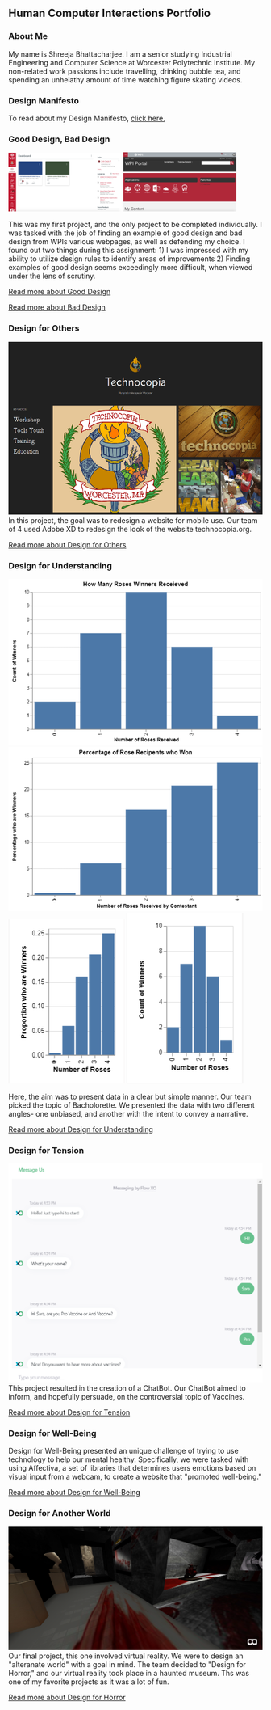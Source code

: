 ## Human Computer Interactions Portfolio

### About Me

My name is Shreeja Bhattacharjee. I am a senior studying Industrial Engineering and Computer Science at Worcester Polytechnic Institute. My non-related work passions include travelling, drinking bubble tea, and spending an unhelathy amount of time watching figure skating videos. 

### Design Manifesto

To read about my Design Manifesto, [click here.](https://medium.com/@bhattacharjee.shreeja_7950/design-manifesto-cd1d3741dc89)

### Good Design, Bad Design
<p float="center">
  <img src = "/gooddesign.png" width = "224" />
  <img src = "/baddesign.png" width = "224" />
</p>

This was my first project, and the only project to be completed individually. I was tasked with the job of finding an example of good design and bad design from WPIs various webpages, as well as defending my choice. I found out two things during this assignment: 1) I was impressed with my ability to utilize design rules to identify areas of improvements 2) Finding examples of good design seems exceedingly more difficult, when viewed under the lens of scrutiny.

[Read more about Good Design](https://medium.com/@bhattacharjee.shreeja_7950/good-design-ce34e416f48e)

[Read more about Bad Design](https://medium.com/@bhattacharjee.shreeja_7950/bad-design-f87e80ddecef)

### Design for Others
<img src = "/technocopia.png">
In this project, the goal was to redesign a website for mobile use. Our team of 4 used Adobe XD to redesign the look of the website technocopia.org.

[Read more about Design for Others](https://medium.com/@jiangpercy/group-19-design-reflection-28ed3236d0a6)

### Design for Understanding
<img src = "/rose1.png">
<img src = "/rose2.png">
<img src = "/rose3.png">
<img src = "/rose4.png">

Here, the aim was to present data in a clear but simple manner. Our team picked the topic of Bacholorette. We presented the data with two different angles- one unbiased, and another with the intent to convey a narrative.

[Read more about Design for Understanding](https://medium.com/@bhattacharjee.shreeja_7950/design-for-understanding-81de5fd6c5a8)

### Design for Tension
<img src = "/flowphoto.png">
This project resulted in the creation of a ChatBot. Our ChatBot aimed to inform, and hopefully persuade, on the controversial topic of Vaccines.

[Read more about Design for Tension](https://medium.com/@bhattacharjee.shreeja_7950/design-for-tension-b77fec66feca)

### Design for Well-Being
Design for Well-Being presented an unique challenge of trying to use technology to help our mental healthy. Specifically, we were tasked with using Affectiva, a set of libraries that determines users emotions based on visual input from a webcam, to create a website that "promoted well-being."

[Read more about Design for Well-Being](https://medium.com/@bhattacharjee.shreeja_7950/design-for-well-being-4064d31ba535)

### Design for Another World
<img src = "/horror.PNG">
Our final project, this one involved virtual reality. We were to design an "alteranate world" with a goal in mind. The team decided to "Design for Horror," and our virtual reality took place in a haunted museum. Ths was one of my favorite projects as it was a lot of fun.

[Read more about Design for Horror](https://medium.com/@kendog95/design-for-another-world-af091294189d)


